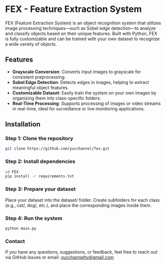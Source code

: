 # FEX - Feature Extraction System

FEX (Feature Extraction System) is an object recognition system that utilizes image processing techniques—such as Sobel edge detection—to analyze and classify objects based on their unique features. Built with Python, FEX is fully customizable and can be trained with your own dataset to recognize a wide variety of objects.

## Features

- **Grayscale Conversion**: Converts input images to grayscale for consistent preprocessing.
- **Sobel Edge Detection**: Detects edges in images, helping to extract meaningful object features.
- **Customizable Dataset**: Easily train the system on your own images by organizing them into class-specific folders.
- **Real-Time Processing**: Supports processing of images or video streams in real-time, ideal for surveillance or live monitoring applications.

## Installation

### Step 1: Clone the repository

```bash
git clone https://github.com/yucchannel/fex.git
```
### Step 2: Install dependencies

```bash
cd FEX
pip install -r requirements.txt
```

### Step 3: Prepare your dataset

Place your dataset into the dataset/ folder. Create subfolders for each class (e.g., cat/, dog/, etc.), and place the corresponding images inside them.

### Step 4: Run the system

```bash
python main.py
```

### Contact

If you have any questions, suggestions, or feedback, feel free to reach out via GitHub Issues or email:
yucchanneltv@gmail.com
